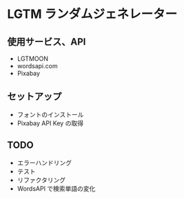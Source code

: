 # LGTM ランダムジェネレーター

## 使用サービス、API

- LGTMOON
- wordsapi.com
- Pixabay

## セットアップ

- フォントのインストール
- Pixabay API Key の取得

## TODO

- エラーハンドリング
- テスト
- リファクタリング
- WordsAPI で検索単語の変化
